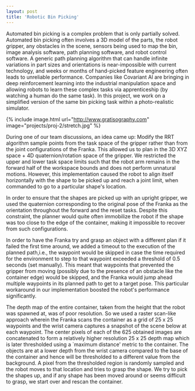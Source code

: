 ```yaml
---
layout: post
title: 'Robotic Bin Picking'
---
```


Automated bin picking is a complex problem that is only partially solved. Automated bin picking often involves a 3D model of the parts, the robot gripper, any obstacles in the scene, sensors being used to map the bin, image analysis software, path planning software, and robot control software. A generic path planning algorithm that can handle infinite variations in part sizes and orientations is near-impossible with current technology, and weeks or months of hand-picked feature engineering often leads to unreliable performance. Companies like Covariant AI are bringing in deep reinforcement learning into the industrial manipulation space and allowing robots to learn these complex tasks via apprenticeship (by watching a human do the same task). In this project, we work on a simplified version of the same bin picking task within a photo-realistic simulator.

{% include image.html url="http://www.gratisography.com" image="projects/proj-2/stretch.jpg" %}

During one of our team discussions, an idea came up: Modify the RRT algorithm sample points from the task space of the gripper rather than from the joint configurations of the Franka. This allowed us to plan in the 3D XYZ space + 4D quaternion/rotation space of the gripper. We restricted the upper and lower task space limits such that the robot arm remains in the forward half of the workspace bounds and does not perform unnatural motions. However, this implementation caused the robot to align itself horizontally with the shape to be picked up and reach a joint limit, when commanded to go to a particular shape's location. 

In order to ensure that the shapes are picked up with an upright gripper, we used the quaternion corresponding to the original pose of the Franka as the orientation throughout the forward and the reset tasks. Despite this constraint, the planner would quite often immobilize the robot if the shape was too close to the edge of the container, making it impossible to recover from such configurations.

In order to have the Franka try and grasp an object with a different plan if it failed the first time around, we added a timeout to the execution of the planned path,i.e., the waypoint would be skipped in case the time required for the environment to step to that waypoint exceeded a threshold of 0.5 seconds (set manually). This meant that waypoints that prevented the gripper from moving (possibly due to the presence of an obstacle like the container edge) would be skipped, and the Franka would jump ahead multiple waypoints in its planned path to get to a target pose. This particular workaround in our implementation boosted the robot's performance significantly.

The depth map of the entire container, taken from the height that the robot was spawned at, was of poor resolution. So we used a raster scan-like approach wherein the Franka scans the container as a grid of 25 x 25 waypoints and the wrist camera captures a snapshot of the scene below at each waypoint. The center pixels of each of the 625 obtained images are concatenated to form a relatively higher resolution 25 x 25 depth map which is later thresholded using a `maximum distance' metric to the container. The objects are at a lower depth from the wrist camera compared to the base of the container and hence will be thresholded to a different value from the background. A pixel from the thresholded region is randomly sampled and the robot moves to that location and tries to grasp the shape. We try to pick the shapes up, and if any shape has been moved around or seems difficult to grasp, we start over and rescan the container.
